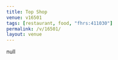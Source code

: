 ```yaml
---
title: Top Shop
venue: v16501
tags: [restaurant, food, "fhrs:411030"]
permalink: /v/16501/
layout: venue
---
```

null